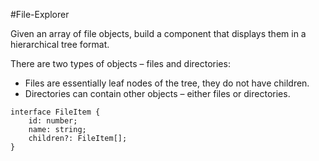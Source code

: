 #File-Explorer

Given an array of file objects, build a component that displays them in a hierarchical tree format.

There are two types of objects – files and directories:

- Files are essentially leaf nodes of the tree, they do not have children.
- Directories can contain other objects – either files or directories.

```
interface FileItem {
    id: number;
    name: string;
    children?: FileItem[];
}
```
